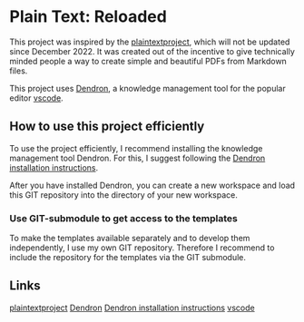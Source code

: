 # Plain Text: Reloaded

This project was inspired by the [plaintextproject](https://plaintextproject.online/articles.html), which will not be updated since December 2022. It was created out of the incentive to give technically minded people a way to create simple and beautiful PDFs from Markdown files.

This project uses [Dendron](https://www.dendron.so), a knowledge management tool for the popular editor [vscode](https://code.visualstudio.com/).

## How to use this project efficiently

To use the project efficiently, I recommend installing the knowledge management tool Dendron. For this, I suggest following the [Dendron installation instructions](https://wiki.dendron.so/notes/678c77d9-ef2c-4537-97b5-64556d6337f1/).

After you have installed Dendron, you can create a new workspace and load this GIT repository into the directory of your new workspace.

### Use GIT-submodule to get access to the templates

To make the templates available separately and to develop them independently, I use my own GIT repository. Therefore I recommend to include the repository for the templates via the GIT submodule.

## Links

[plaintextproject](https://plaintextproject.online/articles.html)
[Dendron](https://www.dendron.so)
[Dendron installation instructions](https://wiki.dendron.so/notes/678c77d9-ef2c-4537-97b5-64556d6337f1/)
[vscode](https://code.visualstudio.com/)
